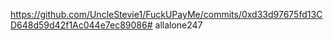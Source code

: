 https://github.com/UncleStevie1/FuckUPayMe/commits/0xd33d97675fd13CD648d59d42f1Ac044e7ec89086# allalone247
